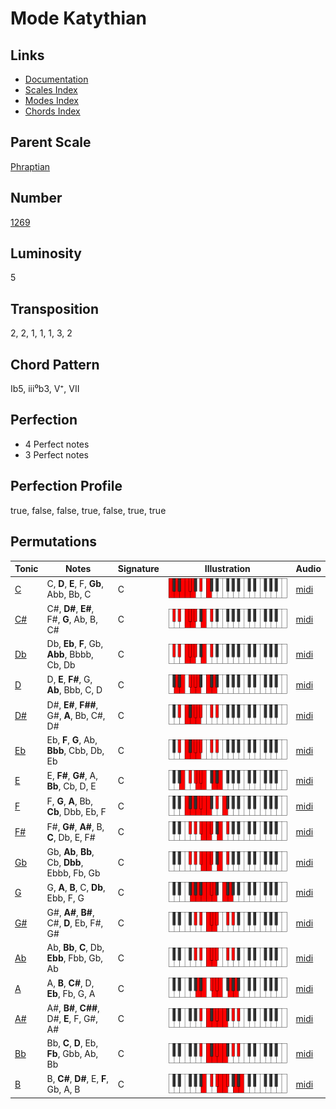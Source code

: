 # Mode Katythian

## Links

- [Documentation](README.md)
- [Scales Index](Scales.md)
- [Modes Index](Modes.md)
- [Chords Index](Chords.md)

## Parent Scale

[Phraptian](ScalePhraptian.md)

## Number

[1269](https://ianring.com/musictheory/scales/1269)

## Luminosity

5

## Transposition

2, 2, 1, 1, 1, 3, 2

## Chord Pattern

Ib5, iii⁰b3, V⁺, VII

## Perfection

- 4 Perfect notes
- 3 Perfect notes

## Perfection Profile

true, false, false, true, false, true, true

## Permutations

| Tonic | Notes | Signature | Illustration | Audio |
|-------|-------|-----------|--------------|-------|
| [C](ModeCNaturalKatythian.md) | C, **D**, **E**, F, **Gb**, Abb, Bb, C | C | ![CNaturalKatythian](ModeCNaturalKatythian.png) | [midi](https://github.com/edipermadi/music/blob/main/docs/ModeCNaturalKatythian.mid?raw=true) |
| [C#](ModeCSharpKatythian.md) | C#, **D#**, **E#**, F#, **G**, Ab, B, C# | C | ![CSharpKatythian](ModeCSharpKatythian.png) | [midi](https://github.com/edipermadi/music/blob/main/docs/ModeCSharpKatythian.mid?raw=true) |
| [Db](ModeDFlatKatythian.md) | Db, **Eb**, **F**, Gb, **Abb**, Bbbb, Cb, Db | C | ![DFlatKatythian](ModeDFlatKatythian.png) | [midi](https://github.com/edipermadi/music/blob/main/docs/ModeDFlatKatythian.mid?raw=true) |
| [D](ModeDNaturalKatythian.md) | D, **E**, **F#**, G, **Ab**, Bbb, C, D | C | ![DNaturalKatythian](ModeDNaturalKatythian.png) | [midi](https://github.com/edipermadi/music/blob/main/docs/ModeDNaturalKatythian.mid?raw=true) |
| [D#](ModeDSharpKatythian.md) | D#, **E#**, **F##**, G#, **A**, Bb, C#, D# | C | ![DSharpKatythian](ModeDSharpKatythian.png) | [midi](https://github.com/edipermadi/music/blob/main/docs/ModeDSharpKatythian.mid?raw=true) |
| [Eb](ModeEFlatKatythian.md) | Eb, **F**, **G**, Ab, **Bbb**, Cbb, Db, Eb | C | ![EFlatKatythian](ModeEFlatKatythian.png) | [midi](https://github.com/edipermadi/music/blob/main/docs/ModeEFlatKatythian.mid?raw=true) |
| [E](ModeENaturalKatythian.md) | E, **F#**, **G#**, A, **Bb**, Cb, D, E | C | ![ENaturalKatythian](ModeENaturalKatythian.png) | [midi](https://github.com/edipermadi/music/blob/main/docs/ModeENaturalKatythian.mid?raw=true) |
| [F](ModeFNaturalKatythian.md) | F, **G**, **A**, Bb, **Cb**, Dbb, Eb, F | C | ![FNaturalKatythian](ModeFNaturalKatythian.png) | [midi](https://github.com/edipermadi/music/blob/main/docs/ModeFNaturalKatythian.mid?raw=true) |
| [F#](ModeFSharpKatythian.md) | F#, **G#**, **A#**, B, **C**, Db, E, F# | C | ![FSharpKatythian](ModeFSharpKatythian.png) | [midi](https://github.com/edipermadi/music/blob/main/docs/ModeFSharpKatythian.mid?raw=true) |
| [Gb](ModeGFlatKatythian.md) | Gb, **Ab**, **Bb**, Cb, **Dbb**, Ebbb, Fb, Gb | C | ![GFlatKatythian](ModeGFlatKatythian.png) | [midi](https://github.com/edipermadi/music/blob/main/docs/ModeGFlatKatythian.mid?raw=true) |
| [G](ModeGNaturalKatythian.md) | G, **A**, **B**, C, **Db**, Ebb, F, G | C | ![GNaturalKatythian](ModeGNaturalKatythian.png) | [midi](https://github.com/edipermadi/music/blob/main/docs/ModeGNaturalKatythian.mid?raw=true) |
| [G#](ModeGSharpKatythian.md) | G#, **A#**, **B#**, C#, **D**, Eb, F#, G# | C | ![GSharpKatythian](ModeGSharpKatythian.png) | [midi](https://github.com/edipermadi/music/blob/main/docs/ModeGSharpKatythian.mid?raw=true) |
| [Ab](ModeAFlatKatythian.md) | Ab, **Bb**, **C**, Db, **Ebb**, Fbb, Gb, Ab | C | ![AFlatKatythian](ModeAFlatKatythian.png) | [midi](https://github.com/edipermadi/music/blob/main/docs/ModeAFlatKatythian.mid?raw=true) |
| [A](ModeANaturalKatythian.md) | A, **B**, **C#**, D, **Eb**, Fb, G, A | C | ![ANaturalKatythian](ModeANaturalKatythian.png) | [midi](https://github.com/edipermadi/music/blob/main/docs/ModeANaturalKatythian.mid?raw=true) |
| [A#](ModeASharpKatythian.md) | A#, **B#**, **C##**, D#, **E**, F, G#, A# | C | ![ASharpKatythian](ModeASharpKatythian.png) | [midi](https://github.com/edipermadi/music/blob/main/docs/ModeASharpKatythian.mid?raw=true) |
| [Bb](ModeBFlatKatythian.md) | Bb, **C**, **D**, Eb, **Fb**, Gbb, Ab, Bb | C | ![BFlatKatythian](ModeBFlatKatythian.png) | [midi](https://github.com/edipermadi/music/blob/main/docs/ModeBFlatKatythian.mid?raw=true) |
| [B](ModeBNaturalKatythian.md) | B, **C#**, **D#**, E, **F**, Gb, A, B | C | ![BNaturalKatythian](ModeBNaturalKatythian.png) | [midi](https://github.com/edipermadi/music/blob/main/docs/ModeBNaturalKatythian.mid?raw=true) |
